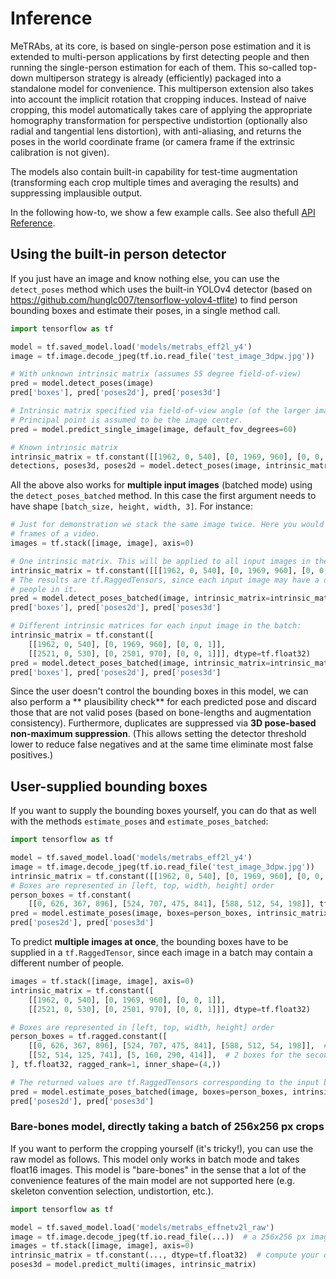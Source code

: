 # Inference

MeTRAbs, at its core, is based on single-person pose estimation and it is extended to multi-person
applications by first detecting people and then running the single-person estimation for each of
them. This so-called top-down multiperson strategy is already (efficiently) packaged into a
standalone model for convenience. This multiperson extension also takes into account the implicit
rotation that cropping induces. Instead of naive cropping, this model automatically takes care of
applying the appropriate homography transformation for perspective undistortion (optionally also
radial and tangential lens distortion), with anti-aliasing, and returns the poses in the world
coordinate frame (or camera frame if the extrinsic calibration is not given).

The models also contain built-in capability for test-time augmentation
(transforming each crop multiple times and averaging the results) and suppressing implausible
output.

In the following how-to, we show a few example calls. See also
thefull [API Reference](API.md).

## Using the built-in person detector

If you just have an image and know nothing else, you can use the ```detect_poses``` method which
uses the built-in YOLOv4 detector (based on https://github.com/hunglc007/tensorflow-yolov4-tflite)
to find person bounding boxes and estimate their poses, in a single method call.

```python
import tensorflow as tf

model = tf.saved_model.load('models/metrabs_eff2l_y4')
image = tf.image.decode_jpeg(tf.io.read_file('test_image_3dpw.jpg'))

# With unknown intrinsic matrix (assumes 55 degree field-of-view)
pred = model.detect_poses(image)
pred['boxes'], pred['poses2d'], pred['poses3d']

# Intrinsic matrix specified via field-of-view angle (of the larger image side).
# Principal point is assumed to be the image center.
pred = model.predict_single_image(image, default_fov_degrees=60)

# Known intrinsic matrix
intrinsic_matrix = tf.constant([[1962, 0, 540], [0, 1969, 960], [0, 0, 1]], dtype=tf.float32)
detections, poses3d, poses2d = model.detect_poses(image, intrinsic_matrix=intrinsic_matrix)
```

All the above also works for **multiple input images** (batched mode) using
the ```detect_poses_batched``` method. In this case the first argument needs to have
shape ```[batch_size, height, width, 3]```. For instance:

```python
# Just for demonstration we stack the same image twice. Here you would stack e.g. different
# frames of a video.
images = tf.stack([image, image], axis=0)

# One intrinsic matrix. This will be applied to all input images in the batch
intrinsic_matrix = tf.constant([[[1962, 0, 540], [0, 1969, 960], [0, 0, 1]]], dtype=tf.float32)
# The results are tf.RaggedTensors, since each input image may have a different number of 
# people in it.
pred = model.detect_poses_batched(image, intrinsic_matrix=intrinsic_matrix)
pred['boxes'], pred['poses2d'], pred['poses3d']

# Different intrinsic matrices for each input image in the batch:
intrinsic_matrix = tf.constant([
    [[1962, 0, 540], [0, 1969, 960], [0, 0, 1]],
    [[2521, 0, 530], [0, 2501, 970], [0, 0, 1]]], dtype=tf.float32)
pred = model.detect_poses_batched(image, intrinsic_matrix=intrinsic_matrix)
pred['boxes'], pred['poses2d'], pred['poses3d']
```

Since the user doesn't control the bounding boxes in this model, we can also perform a **
plausibility check** for each predicted pose and discard those that are not valid poses (based on
bone-lengths and augmentation consistency). Furthermore, duplicates are suppressed via **3D
pose-based non-maximum suppression**. (This allows setting the detector threshold lower to reduce
false negatives and at the same time eliminate most false positives.)

## User-supplied bounding boxes

If you want to supply the bounding boxes yourself, you can do that as well with the
methods ```estimate_poses``` and ```estimate_poses_batched```:

```python
import tensorflow as tf

model = tf.saved_model.load('models/metrabs_eff2l_y4')
image = tf.image.decode_jpeg(tf.io.read_file('test_image_3dpw.jpg'))
intrinsic_matrix = tf.constant([[1962, 0, 540], [0, 1969, 960], [0, 0, 1]], dtype=tf.float32)
# Boxes are represented in [left, top, width, height] order
person_boxes = tf.constant(
    [[0, 626, 367, 896], [524, 707, 475, 841], [588, 512, 54, 198]], tf.float32)
pred = model.estimate_poses(image, boxes=person_boxes, intrinsic_matrix=intrinsic_matrix)
pred['poses2d'], pred['poses3d']
```

To predict **multiple images at once**, the bounding boxes have to be supplied in
a ```tf.RaggedTensor```, since each image in a batch may contain a different number of people.

```python
images = tf.stack([image, image], axis=0)
intrinsic_matrix = tf.constant([
    [[1962, 0, 540], [0, 1969, 960], [0, 0, 1]],
    [[2521, 0, 530], [0, 2501, 970], [0, 0, 1]]], dtype=tf.float32)

# Boxes are represented in [left, top, width, height] order
person_boxes = tf.ragged.constant([
    [[0, 626, 367, 896], [524, 707, 475, 841], [588, 512, 54, 198]],  # 3 boxes for the first image
    [[52, 514, 125, 741], [5, 160, 290, 414]],  # 2 boxes for the second image
], tf.float32, ragged_rank=1, inner_shape=(4,))

# The returned values are tf.RaggedTensors corresponding to the input box counts
pred = model.estimate_poses_batched(image, boxes=person_boxes, intrinsic_matrix=intrinsic_matrix)
pred['poses2d'], pred['poses3d']
```

### Bare-bones model, directly taking a batch of 256x256 px crops

If you want to perform the cropping yourself (it's tricky!), you can use the raw model as follows.
This model only works in batch mode and takes float16 images. This model is "bare-bones" in the
sense that a lot of the convenience features of the main model are not supported here
(e.g. skeleton convention selection, undistortion, etc.).

```python
import tensorflow as tf

model = tf.saved_model.load('models/metrabs_effnetv2l_raw')
image = tf.image.decode_jpeg(tf.io.read_file(...))  # a 256x256 px image
images = tf.stack([image, image], axis=0)
intrinsic_matrix = tf.constant(..., dtype=tf.float32)  # compute your own intrinsic matrix
poses3d = model.predict_multi(images, intrinsic_matrix)
```
